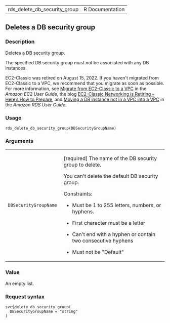 <table style="width: 100%;">
<tbody>
<tr class="odd">
<td>rds_delete_db_security_group</td>
<td style="text-align: right;">R Documentation</td>
</tr>
</tbody>
</table>

## Deletes a DB security group

### Description

Deletes a DB security group.

The specified DB security group must not be associated with any DB
instances.

EC2-Classic was retired on August 15, 2022. If you haven't migrated from
EC2-Classic to a VPC, we recommend that you migrate as soon as possible.
For more information, see [Migrate from EC2-Classic to a
VPC](https://docs.aws.amazon.com/AWSEC2/latest/UserGuide/vpc-migrate.html)
in the *Amazon EC2 User Guide*, the blog [EC2-Classic Networking is
Retiring – Here’s How to
Prepare](https://aws.amazon.com/blogs/aws/ec2-classic-is-retiring-heres-how-to-prepare/),
and [Moving a DB instance not in a VPC into a
VPC](https://docs.aws.amazon.com/AmazonRDS/latest/UserGuide/USER_VPC.Non-VPC2VPC.html)
in the *Amazon RDS User Guide*.

### Usage

    rds_delete_db_security_group(DBSecurityGroupName)

### Arguments

<table>
<colgroup>
<col style="width: 35%" />
<col style="width: 65%" />
</colgroup>
<tbody>
<tr class="odd">
<td><code
id="rds_delete_db_security_group_:_DBSecurityGroupName">DBSecurityGroupName</code></td>
<td><p>[required] The name of the DB security group to delete.</p>
<p>You can't delete the default DB security group.</p>
<p>Constraints:</p>
<ul>
<li><p>Must be 1 to 255 letters, numbers, or hyphens.</p></li>
<li><p>First character must be a letter</p></li>
<li><p>Can't end with a hyphen or contain two consecutive
hyphens</p></li>
<li><p>Must not be "Default"</p></li>
</ul></td>
</tr>
</tbody>
</table>

### Value

An empty list.

### Request syntax

    svc$delete_db_security_group(
      DBSecurityGroupName = "string"
    )
